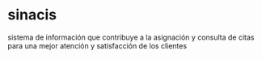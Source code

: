 # sinacis
sistema de información que contribuye a la asignación y consulta de citas para una mejor atención y satisfacción de los clientes
